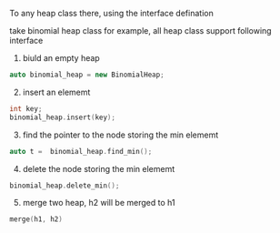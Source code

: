 To any heap class there, using the interface defination

take binomial heap class for example, all heap class support following interface

1. biuld an empty heap

```C++
auto binomial_heap = new BinomialHeap;
```

2. insert an elememt

```C++
int key;
binomial_heap.insert(key);
```

3. find the pointer to the node storing the min elememt

```C++
auto t =  binomial_heap.find_min();
```

4. delete the node storing the min elememt

```C++
binomial_heap.delete_min();
```

5. merge two heap, h2 will be merged to h1

```C++
merge(h1, h2)
```